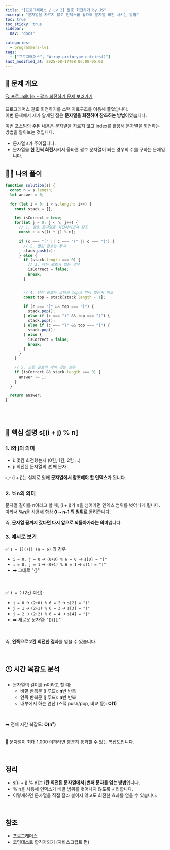 ```yaml
---
title: "[프로그래머스 / Lv 2] 괄호 회전하기 by JS"
excerpt: "문자열을 자르지 않고 인덱스를 활요해 문자열 회전 시키는 방법"
toc: true
toc_sticky: true
sidebar:
  nav: "docs"

categories:
  - programmers-lv1
tags:
  - ["프로그래머스", "Array.prototype.entries()"]
last_modified_at: 2025-08-17T08:06:00-05:00
---
```


## 📄 문제 개요

[🔍 프로그래머스 - 괄호 회전하기 문제 보러가기](https://school.programmers.co.kr/learn/courses/30/lessons/76502)

프로그래머스 괄호 회전하기를 스택 자료구조를 이용해 풀었습니다. <br />
이번 문제에서 제가 알게된 점은 **문자열을 회전하며 참조하는 방법**이었습니다.
<br />

이번 포스팅의 주된 내용은 문자열을 자르지 않고 index를 활용해 문자열을 회전하는 방법을 알아보는 것입니다.
<br /> 

- 문자열 s가 주어집니다.
- 문자열을 **한 칸씩 회전**시켜서 올바른 괄호 문자열이 되는 경우의 수를 구하는 문제입니다.


## 🙋‍♀️ 나의 풀이

```js
function solution(s) {
  const n = s.length;
  let answer = 0;

  for (let i = 0; i < s.length; i++) {
    const stack = [];

    let isCorrect = true;
    for(let j = 0; j < n; j++) {
      // 1. 괄호 문자열을 회전시키면서 참조
      const c = s[(i + j) % n];

      if (c === "[" || c === "(" || c === "{") {
        // 2. 열린 괄호는 푸시
        stack.push(c);
      } else {
        if (stack.length === 0) {
          // 3. 여는 괄호가 없는 경우
          isCorrect = false;
          break;
        }


        // 4. 닫힌 괄호는 스택의 top과 짝이 맞는지 비교
        const top = stack[stack.length - 1];

        if (c === "]" && top === "[") {
          stack.pop();
        } else if (c === ")" && top === "(") {
          stack.pop();
        } else if (c === "}" && top === "{") {
          stack.pop();
        } else {
          isCorrect = false;
          break;
        }
      }
    }

    // 5. 모든 괄호의 짝이 맞는 경우
    if (isCorrect && stack.length === 0) {
      answer += 1;
    }
  }

  return answer;
}
```
<br />
<br />

## 🔨 핵심 설명 s[(i + j) % n]

###  1. i와 j의 의미

- i: 몇칸 회전했는지 (0칸, 1칸, 2칸 ...)
- j: 회전된 문자열의 j번째 문자

👉 (i + j)는 실제로 원래 **문자열에서 참조해야 할 인덱스**가 됩니다.

### 2. %n의 의미

문자열 길이를 n이라고 할 때, (i + j)가 n을 넘어가면 인덱스 범위를 벗어나게 됩니다. <br />
따라서 <span class="highlight-orange">**%n**</span>을 사용해 항상 **0 ~ n-1 의 범위**로 돌려줍니다.

즉, **문자열 끝까지 갔다면 다시 앞으로 되돌아가라는 의미**입니다.

### 3. 예시로 보기


✅ `s = [](){} (n = 6)` 의 경우
  - `i = 0, j = 0`  →  `(0+0) % 6 = 0 `→ `s[0] = "["`
  - `i = 0, j = 1` → `(0+1) % 6 = 1` → `s[1] = "]"`
  - ➡️ 그대로 "{}"

<br /> 

✅ `i = 2` (2칸 회전):

- `j = 0` → `(2+0) % 6 = 2` → `s[2] = "("`
- `j = 1` → `(2+1) % 6 = 3` → `s[3] = ")"`
- `j = 2` → `(2+2) % 6 = 4` → `s[4] = "{"`
- ➡️ 새로운 문자열: "(){}[]"

<br />

즉, **왼쪽으로 2칸 회전한 결과**를 얻을 수 있습니다.


<br />

## 🕚 시간 복잡도 분석

- 문자열의 길이를 **n**이라고 할 때:
  - 바깥 반복문 (i 루프): **n**번 반복
  - 안쪽 반복문 (j 루프): **n**번 반복
  - 내부에서 하는 연산 (스택 push/pop, 비교 등): **O(1)**

<br />

➡️ 전체 시간 복잡도: <span class="highlight-orange">**O(n²)**</span> <br /><br />

📌 문자열이 최대 1,000 이하라면 충분히 통과할 수 있는 복잡도입니다.


<br />

## 정리

- <span class="highlight-orange">s[(i + j) % n]</span>는 **i칸 회전된 문자열에서 j번째 문자를 읽는 방법**입니다.
- <span class="highlight-orange">% n</span>을 사용해 인덱스가 배열 범위를 벗어나지 않도록 처리합니다.
- 이렇게하면 문자열을 직접 잘라 붙이지 않고도 회전한 효과를 얻을 수 있습니다.

<br />

## 참조

- [프로그래머스](https://school.programmers.co.kr/learn/courses/30/lessons/42840)
- 코딩테스트 합격자되기 (자바스크립트 편)
